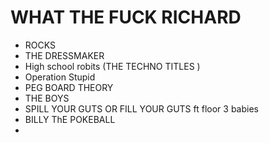 # WHAT THE FUCK RICHARD 

- ROCKS 
- THE DRESSMAKER
- High school robits (THE TECHNO TITLES )
- Operation Stupid 
- PEG BOARD THEORY 
- THE BOYS 
- SPILL YOUR GUTS OR FILL YOUR GUTS ft floor 3 babies
- BILLY ThE POKEBALL 
- 